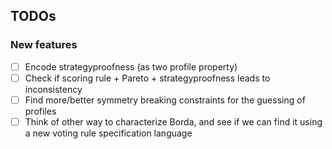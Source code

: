## TODOs

### New features

- [ ] Encode strategyproofness (as two profile property)
- [ ] Check if scoring rule + Pareto + strategyproofness leads to inconsistency
- [ ] Find more/better symmetry breaking constraints for the guessing of profiles
- [ ] Think of other way to characterize Borda, and see if we can find it using a new voting rule specification language
